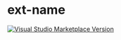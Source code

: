 # ext-name

<a href="https://marketplace.visualstudio.com/items?itemName=yuyinws.nuxt-module-intellisense" target="__blank"><img src="https://img.shields.io/visual-studio-marketplace/v/yuyinws.nuxt-module-intellisense.svg?color=eee&amp;label=VS%20Code%20Marketplace&logo=visual-studio-code" alt="Visual Studio Marketplace Version" /></a>
